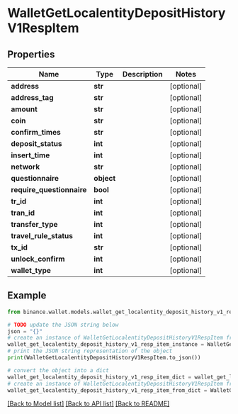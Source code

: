 # WalletGetLocalentityDepositHistoryV1RespItem


## Properties

Name | Type | Description | Notes
------------ | ------------- | ------------- | -------------
**address** | **str** |  | [optional] 
**address_tag** | **str** |  | [optional] 
**amount** | **str** |  | [optional] 
**coin** | **str** |  | [optional] 
**confirm_times** | **str** |  | [optional] 
**deposit_status** | **int** |  | [optional] 
**insert_time** | **int** |  | [optional] 
**network** | **str** |  | [optional] 
**questionnaire** | **object** |  | [optional] 
**require_questionnaire** | **bool** |  | [optional] 
**tr_id** | **int** |  | [optional] 
**tran_id** | **int** |  | [optional] 
**transfer_type** | **int** |  | [optional] 
**travel_rule_status** | **int** |  | [optional] 
**tx_id** | **str** |  | [optional] 
**unlock_confirm** | **int** |  | [optional] 
**wallet_type** | **int** |  | [optional] 

## Example

```python
from binance.wallet.models.wallet_get_localentity_deposit_history_v1_resp_item import WalletGetLocalentityDepositHistoryV1RespItem

# TODO update the JSON string below
json = "{}"
# create an instance of WalletGetLocalentityDepositHistoryV1RespItem from a JSON string
wallet_get_localentity_deposit_history_v1_resp_item_instance = WalletGetLocalentityDepositHistoryV1RespItem.from_json(json)
# print the JSON string representation of the object
print(WalletGetLocalentityDepositHistoryV1RespItem.to_json())

# convert the object into a dict
wallet_get_localentity_deposit_history_v1_resp_item_dict = wallet_get_localentity_deposit_history_v1_resp_item_instance.to_dict()
# create an instance of WalletGetLocalentityDepositHistoryV1RespItem from a dict
wallet_get_localentity_deposit_history_v1_resp_item_from_dict = WalletGetLocalentityDepositHistoryV1RespItem.from_dict(wallet_get_localentity_deposit_history_v1_resp_item_dict)
```
[[Back to Model list]](../README.md#documentation-for-models) [[Back to API list]](../README.md#documentation-for-api-endpoints) [[Back to README]](../README.md)


